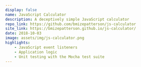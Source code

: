 ```yaml
---
display: false
name: JavaScript Calculator
description: A deceptively simple JavaScript calculator
repo_link: https://github.com/bmizepatterson/js-calculator
site_link: https://bmizepatterson.github.io/js-calculator/
date: 2018-10-03
image: assets/img/js-calculator.png
highlights:
    - JavaScript event listeners
    - Application logic
    - Unit testing with the Mocha test suite
---
```

